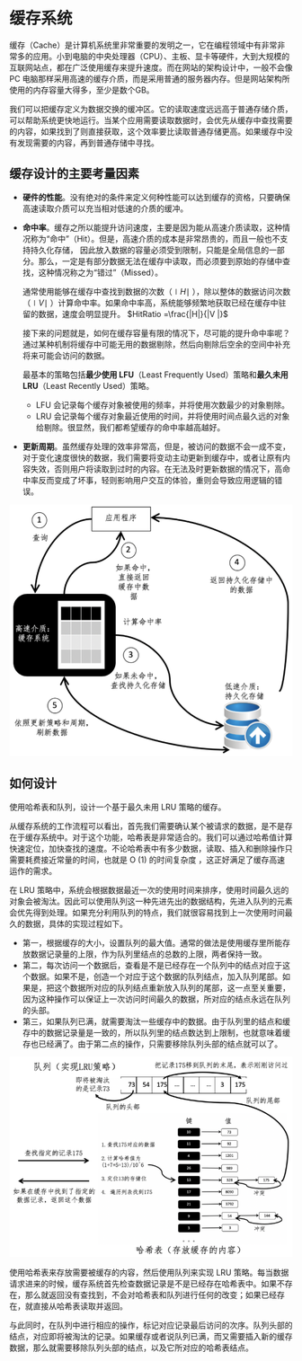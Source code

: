 # 缓存系统

缓存（Cache）是计算机系统里非常重要的发明之一，它在编程领域中有非常非常多的应用。小到电脑的中央处理器（CPU）、主板、显卡等硬件，大到大规模的互联网站点，都在广泛使用缓存来提升速度。而在网站的架构设计中，一般不会像 PC 电脑那样采用高速的缓存介质，而是采用普通的服务器内存。但是网站架构所使用的内存容量大得多，至少是数个GB。

我们可以把缓存定义为数据交换的缓冲区。它的读取速度远远高于普通存储介质，可以帮助系统更快地运行。当某个应用需要读取数据时，会优先从缓存中查找需要的内容，如果找到了则直接获取，这个效率要比读取普通存储更高。如果缓存中没有发现需要的内容，再到普通存储中寻找。



## 缓存设计的主要考量因素

- **硬件的性能**。没有绝对的条件来定义何种性能可以达到缓存的资格，只要确保高速读取介质可以充当相对低速的介质的缓冲。

- **命中率**。缓存之所以能提升访问速度，主要是因为能从高速介质读取，这种情况称为“命中”（Hit）。但是，高速介质的成本是非常昂贵的，而且一般也不支持持久化存储，
  因此放入数据的容量必须受到限制，只能是全局信息的一部分。那么，一定是有部分数据无法在缓存中读取，而必须要到原始的存储中查找，这种情况称之为“错过”（Missed）。

  通常使用能够在缓存中查找到数据的次数（$\mid H \mid$ ），除以整体的数据访问次数（$\mid V \mid$  ）计算命中率。如果命中率高，系统能够频繁地获取已经在缓存中驻留的数据，速度会明显提升。
  $HitRatio =\frac{|H|}{|V |}$

  接下来的问题就是，如何在缓存容量有限的情况下，尽可能的提升命中率呢？通过某种机制将缓存中可能无用的数据剔除，然后向剔除后空余的空间中补充将来可能会访问的数据。

  最基本的策略包括**最少使用 LFU**（Least Frequently Used）策略和**最久未用 LRU**（Least Recently Used）策略。

  - LFU 会记录每个缓存对象被使用的频率，并将使用次数最少的对象剔除。
  - LRU 会记录每个缓存对象最近使用的时间，并将使用时间点最久远的对象给剔除。很显然，我们都希望缓存的命中率越高越好。

- **更新周期**。虽然缓存处理的效率非常高，但是，被访问的数据不会一成不变，对于变化速度很快的数据，我们需要将变动主动更新到缓存中，或者让原有内容失效，否则用户将读取到过时的内容。在无法及时更新数据的情况下，高命中率反而变成了坏事，轻则影响用户交互的体验，重则会导致应用逻辑的错误。

![1580220014192](huan-cun-xi-tong.assets/1580220014192.png)



## 如何设计

使用哈希表和队列，设计一个基于最久未用 LRU 策略的缓存。

从缓存系统的工作流程可以看出，首先我们需要确认某个被请求的数据，是不是存在于缓存系统中。对于这个功能，哈希表是非常适合的。我们可以通过哈希值计算快速定位，加快查找的速度。不论哈希表中有多少数据，读取、插入和删除操作只需要耗费接近常量的时间，也就是 O (1) 的时间复杂度 ，这正好满足了缓存高速运作的需求。

在 LRU 策略中，系统会根据数据最近一次的使用时间来排序，使用时间最久远的对象会被淘汰。因此可以使用队列这一种先进先出的数据结构，先进入队列的元素会优先得到处理。如果充分利用队列的特点，我们就很容易找到上一次使用时间最久的数据，具体的实现过程如下。

- 第一，根据缓存的大小，设置队列的最大值。通常的做法是使用缓存里所能存放数据记录量的上限，作为队列里结点的总数的上限，两者保持一致。
- 第二，每次访问一个数据后，查看是不是已经存在一个队列中的结点对应于这个数据。如果不是，创造一个对应于这个数据的队列结点，加入队列尾部。如果是，把这个数据所对应的队列结点重新放入队列的尾部，这一点至关重要，因为这种操作可以保证上一次访问时间最久的数据，所对应的结点永远在队列的头部。
- 第三，如果队列已满，就需要淘汰一些缓存中的数据。由于队列里的结点和缓存中的数据记录量是一致的，所以队列里的结点数达到上限制，也就意味着缓存也已经满了。由于第二点的操作，只需要移除队列头部的结点就可以了。

![1580222059984](huan-cun-xi-tong.assets/1580222059984.png)

使用哈希表来存放需要被缓存的内容，然后使用队列来实现 LRU 策略。每当数据请求进来的时候，缓存系统首先检查数据记录是不是已经存在哈希表中。如果不存在，那么就返回没有查找到，不会对哈希表和队列进行任何的改变；如果已经存在，就直接从哈希表读取并返回。

与此同时，在队列中进行相应的操作，标记对应记录最后访问的次序。队列头部的结点，对应即将被淘汰的记录。如果缓存或者说队列已满，而又需要插入新的缓存数据，那么就需要移除队列头部的结点，以及它所对应的哈希表结点。









